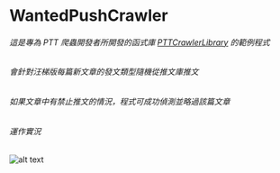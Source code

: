 # WantedPushCrawler

###### 這是專為 PTT 爬蟲開發者所開發的函式庫 [PTTCrawlerLibrary](https://github.com/Truth0906/PTTCrawlerLibrary) 的範例程式
###### 會針對汪梯版每篇新文章的發文類型隨機從推文庫推文
###### 如果文章中有禁止推文的情況，程式可成功偵測並略過該篇文章

###### 運作實況
![alt text](http://i.imgur.com/eGE5hPO.png)

